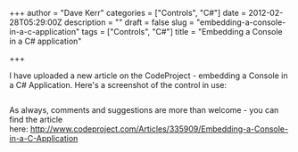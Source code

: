 +++
author = "Dave Kerr"
categories = ["Controls", "C#"]
date = 2012-02-28T05:29:00Z
description = ""
draft = false
slug = "embedding-a-console-in-a-c-application"
tags = ["Controls", "C#"]
title = "Embedding a Console in a C# application"

+++


<p>I have uploaded a new article on the CodeProject - embedding a Console in a C# Application. Here's a screenshot of the control in use:</p>
<p><img src="/wp-content/uploads/2012/imported/Screenshot_ConsoleControlSample.png" alt="" /></p>
<p>As always, comments and suggestions are more than welcome - you can find the article here:&nbsp;<a href="http://www.codeproject.com/Articles/335909/Embedding-a-Console-in-a-C-Application?msg=4169170#xx4168613xx">http://www.codeproject.com/Articles/335909/Embedding-a-Console-in-a-C-Application</a></p>

